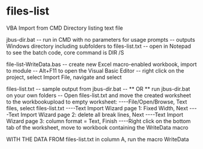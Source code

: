 # files-list
VBA Import from CMD Directory listing text file

jbus-dir.bat
-- run in CMD with no parameters for usage prompts
-- outputs Windows directory including subfolders to files-list.txt
-- open in Notepad to see the batch code, core command is DIR /S

file-list-WriteData.bas
-- create new Excel macro-enabled workbook, import to module
-- Alt+F11 to open the Visual Basic Editor
-- right click on the project, select Import File, navigate and select

files-list.txt
-- sample output from jbus-dir.bat
-- ** OR ** run jbus-dir.bat on your own folders
-- Open files-list.txt and move the created worksheet to
   the workbookupload to empty worksheet:
----File/Open/Browse, Text files, select files-list.txt
----Text Import Wizard page 1: Fixed Width, Next
----Text Import Wizard page 2: delete all break lines, Next
----Text Import Wizard page 3: column format = Text, Finish
----Right click on the bottom tab of the worksheet, move to workbook
    containing the WriteData macro

WITH THE DATA FROM files-list.txt in column A, run the macro WriteData